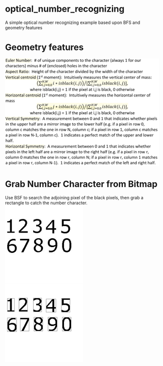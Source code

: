 # optical_number_recognizing
A simple optical number recognizing example based upon BFS and geometry features

# Geometry features
![Alt text](https://github.com/lhCheung1991/optical_number_recognizing/blob/master/geometry.png?raw=true "Optional Title")

# Grab Number Character from Bitmap
Use BSF to search the adjoining pixel of the black pixels, then grab a rectangle to catch the number character.
![Alt text](https://github.com/lhCheung1991/optical_number_recognizing/blob/master/image/ocr1.bmp?raw=true "Optional Title")
![Alt text](https://github.com/lhCheung1991/optical_number_recognizing/blob/master/image/ocr11.bmp?raw=true "Optional Title")
